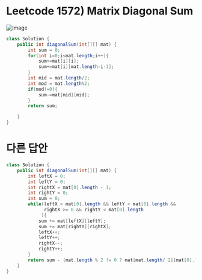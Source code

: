 # Leetcode 1572) Matrix Diagonal Sum

![image](https://user-images.githubusercontent.com/37058233/121441087-f5dcac00-c93d-11eb-8e79-de9cf2185cfb.png)

```java
class Solution {
    public int diagonalSum(int[][] mat) {
        int sum = 0;
        for(int i=0;i<mat.length;i++){
            sum+=mat[i][i];
            sum+=mat[i][mat.length-i-1];
        }
        int mid = mat.length/2;
        int mod = mat.length%2;
        if(mod!=0){
            sum-=mat[mid][mid];
        }
        return sum;

    }
}
```

# 다른 답안

```java
class Solution {
    public int diagonalSum(int[][] mat) {
        int leftX = 0; 
        int leftY = 0; 
        int rightX = mat[0].length - 1; 
        int rightY = 0;
        int sum = 0;
        while(leftX < mat[0].length && leftY < mat[0].length && 
              rightX >= 0 && rightY < mat[0].length
             ){
            sum += mat[leftX][leftY];
            sum += mat[rightY][rightX];
            leftX++;
            leftY++;
            rightX--;
            rightY++;
        }
        return sum - (mat.length % 2 != 0 ? mat[mat.length/ 2][mat[0].length / 2] : 0);
    }
}
```

